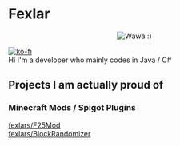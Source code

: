 # Fexlar
<p align="center">
  <img src="https://user-images.githubusercontent.com/63706991/170357972-f16deaaf-cb18-42cd-8732-30a6d62c23f2.png" alt="Wawa :)"/>
</p>

[![ko-fi](https://ko-fi.com/img/githubbutton_sm.svg)](https://ko-fi.com/P5P8CWJ31)
<br />
Hi I'm a developer who mainly codes in Java / C#
## Projects I am actually proud of

### Minecraft Mods / Spigot Plugins
[fexlars/F25Mod](https://github.com/fexlars/F25Mod)
<br />
[fexlars/BlockRandomizer](https://github.com/fexlars/BlockRandomizer)
